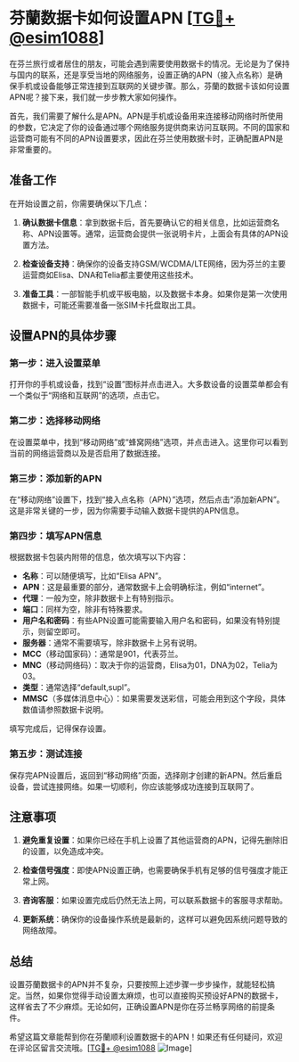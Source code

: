 # 芬蘭数据卡如何设置APN [[TG💪+ @esim1088](https://t.me/s/esim1088)]

在芬兰旅行或者居住的朋友，可能会遇到需要使用数据卡的情况。无论是为了保持与国内的联系，还是享受当地的网络服务，设置正确的APN（接入点名称）是确保手机或设备能够正常连接到互联网的关键步骤。那么，芬蘭的数据卡该如何设置APN呢？接下来，我们就一步步教大家如何操作。

首先，我们需要了解什么是APN。APN是手机或设备用来连接移动网络时所使用的参数，它决定了你的设备通过哪个网络服务提供商来访问互联网。不同的国家和运营商可能有不同的APN设置要求，因此在芬兰使用数据卡时，正确配置APN是非常重要的。

## 准备工作

在开始设置之前，你需要确保以下几点：

1. **确认数据卡信息**：拿到数据卡后，首先要确认它的相关信息，比如运营商名称、APN设置等。通常，运营商会提供一张说明卡片，上面会有具体的APN设置方法。
   
2. **检查设备支持**：确保你的设备支持GSM/WCDMA/LTE网络，因为芬兰的主要运营商如Elisa、DNA和Telia都主要使用这些技术。

3. **准备工具**：一部智能手机或平板电脑，以及数据卡本身。如果你是第一次使用数据卡，可能还需要准备一张SIM卡托盘取出工具。

## 设置APN的具体步骤

### 第一步：进入设置菜单

打开你的手机或设备，找到“设置”图标并点击进入。大多数设备的设置菜单都会有一个类似于“网络和互联网”的选项，点击它。

### 第二步：选择移动网络

在设置菜单中，找到“移动网络”或“蜂窝网络”选项，并点击进入。这里你可以看到当前的网络运营商以及是否启用了数据连接。

### 第三步：添加新的APN

在“移动网络”设置下，找到“接入点名称（APN）”选项，然后点击“添加新APN”。这是非常关键的一步，因为你需要手动输入数据卡提供的APN信息。

### 第四步：填写APN信息

根据数据卡包装内附带的信息，依次填写以下内容：

- **名称**：可以随便填写，比如“Elisa APN”。
- **APN**：这是最重要的部分，通常数据卡上会明确标注，例如“internet”。
- **代理**：一般为空，除非数据卡上有特别指示。
- **端口**：同样为空，除非有特殊要求。
- **用户名和密码**：有些APN设置可能需要输入用户名和密码，如果没有特别提示，则留空即可。
- **服务器**：通常不需要填写，除非数据卡上另有说明。
- **MCC**（移动国家码）：通常是901，代表芬兰。
- **MNC**（移动网络码）：取决于你的运营商，Elisa为01，DNA为02，Telia为03。
- **类型**：通常选择“default,supl”。
- **MMSC**（多媒体消息中心）：如果需要发送彩信，可能会用到这个字段，具体数值请参照数据卡说明。

填写完成后，记得保存设置。

### 第五步：测试连接

保存完APN设置后，返回到“移动网络”页面，选择刚才创建的新APN。然后重启设备，尝试连接网络。如果一切顺利，你应该能够成功连接到互联网了。

## 注意事项

1. **避免重复设置**：如果你已经在手机上设置了其他运营商的APN，记得先删除旧的设置，以免造成冲突。
   
2. **检查信号强度**：即使APN设置正确，也需要确保手机有足够的信号强度才能正常上网。

3. **咨询客服**：如果设置完成后仍然无法上网，可以联系数据卡的客服寻求帮助。

4. **更新系统**：确保你的设备操作系统是最新的，这样可以避免因系统问题导致的网络故障。

## 总结

设置芬蘭数据卡的APN并不复杂，只要按照上述步骤一步步操作，就能轻松搞定。当然，如果你觉得手动设置太麻烦，也可以直接购买预设好APN的数据卡，这样省去了不少麻烦。无论如何，正确设置APN是你在芬兰畅享网络的前提条件。

希望这篇文章能帮到你在芬蘭顺利设置数据卡的APN！如果还有任何疑问，欢迎在评论区留言交流哦。[[TG💪+ @esim1088](https://t.me/s/esim1088) ![Image](https://i.postimg.cc/4NQfJmqS/Snipaste-2025-05-13-00-14-12.png)]